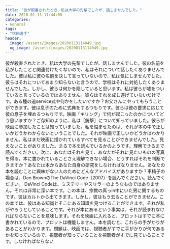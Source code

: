 ```yaml
---
title: "彼が殺害されたとき、私は大学の先輩でしたが、話しませんでした。"
date: 2020-01-13 11:44:08
categories:
- General
tags:
- "桃田選手"
header:
  image: /assets/images/20200113114049.jpg
  og_image: /assets/images/20200113114049.jpg
---
```


彼が殺害されたとき、私は大学の先輩でしたが、話しませんでした。彼の名前を私がしたことと関連付けたくないので、私はそれについて話したくありませんでした。彼は私に彼の名前を決して言っていないので、私は気にしませんでした。彼らはそれについてあまり知らないと言うので、学校はそれに対処したくありませんでした。しかし、彼らは何かを隠していると思います。私は彼らが嘘をついていると言っているのではありません。彼らはそれを成し遂げていないだけです。ある種の追service式や何かをしたいですか？お父さんにやってもらうことができます。彼は息子のために式典をするつもりです。彼らは彼の要求に応じて彼の息子を埋めるつもりです。映画「キリング」で何が起こったのかについてどう思いますか？ご存知のように、私は［銃撃］について知っていました。彼らが映画に参加したことは知っていました。私を悩ませたのは、それが本の中で正しいかどうかわからないということでした。それが映画で正しいかどうかはわかりません。私はまだ映画に描かれているすべてを見ることができませんでした。見えないことがありました。まるで本を読んでいるかのようです。理解できるまで読んでください。次に、あなたはそれを見て、あなたがそれに見たいものの写真を得る。本に書かれていることさえ理解できない場合、どうすればそれを判断できますか？あなたは本からあなた自身の研究をしなければなりません。あなたの本を読むことに興味がない人のためにどんなアドバイスがありますか？車椅子の場合は、Dan BrownのThe DaVinci Code（2007）を読んでください。読んでください。 DaVinci Codeは、ミステリーやスリラーのようなものではありません。それは非常に深い本です。この本は、宗教の真っin中にいた男に関するものです。彼はカルトから出てきます。しかし、彼はもう去ることができません。この本では、彼はある知識とそこにある知識を見つけることができます。それが私がやろうとしていることです。それが本にあるという事実は、それが読まれなければならないことを意味します。それを映画に入れると、プロットはすでに本に書かれているので、プロットは機能しません。本を読むと、これらの手がかりがあることがわかります。問題は、映画では、視聴者がすでに手がかりが何であるかを知っているので、視聴者が知っていることを視聴者がすでに見ていることです。しなければならない
